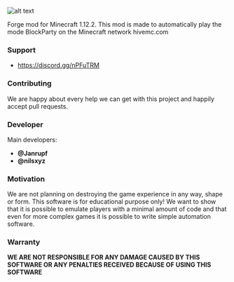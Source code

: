 ![alt text](https://i.imgur.com/heANxhs.png)

Forge mod for Minecraft 1.12.2. This mod is made to automatically play
the mode BlockParty on the Minecraft network hivemc.com

### Support

- https://discord.gg/nPFuTRM

### Contributing
We are happy about every help we can get with this project and happily accept
pull requests.

### Developer
Main developers:
- **@Janrupf** 
- **@nilsxyz**

### Motivation
We are not planning on destroying the game experience in any way, shape or form.
This software is for educational purpose only! We want to show that it is possible
to emulate players with a minimal amount of code and that even for more complex
games it is possible to write simple automation software.

### Warranty
**WE ARE NOT RESPONSIBLE FOR ANY DAMAGE CAUSED BY THIS SOFTWARE
OR ANY PENALTIES RECEIVED BECAUSE OF USING THIS SOFTWARE**